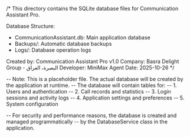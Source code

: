 /*
This directory contains the SQLite database files for Communication Assistant Pro.

Database Structure:
- CommunicationAssistant.db: Main application database
- Backups/: Automatic database backups
- Logs/: Database operation logs

Created by: Communication Assistant Pro v1.0
Company: Basra Delight Group - البصرة، العراق
Developer: MiniMax Agent
Date: 2025-10-26
*/

-- Note: This is a placeholder file. The actual database will be created by the application at runtime.
-- The database will contain tables for:
-- 1. Users and authentication
-- 2. Call records and statistics
-- 3. Login sessions and activity logs
-- 4. Application settings and preferences
-- 5. System configuration

-- For security and performance reasons, the database is created and managed programmatically
-- by the DatabaseService class in the application.